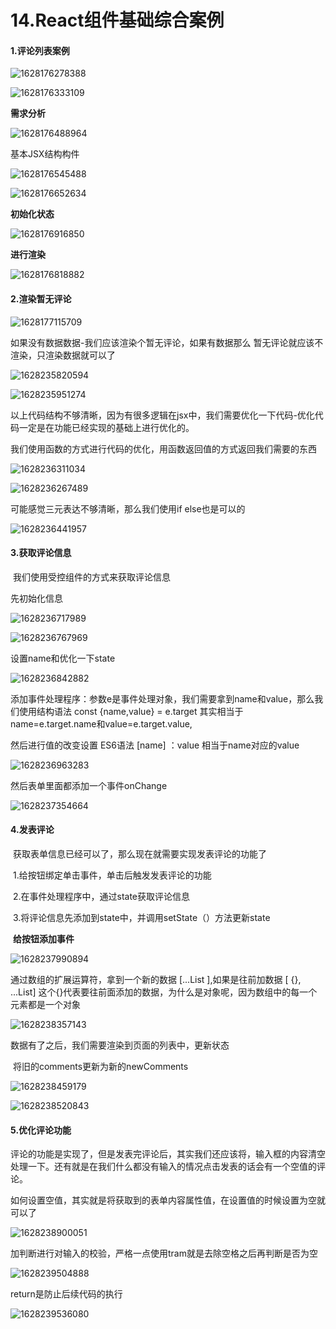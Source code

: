 # 14.React组件基础综合案例





#### 1.评论列表案例

![1628176278388](../../../.vuepress/public/images/1628176278388.png)

![1628176333109](../../../.vuepress/public/images/1628176333109.png)

**需求分析**

![1628176488964](../../../.vuepress/public/images/1628176488964.png)





基本JSX结构构件

![1628176545488](../../../.vuepress/public/images/1628176545488.png)

![1628176652634](../../../.vuepress/public/images/1628176652634.png)

**初始化状态**

![1628176916850](../../../.vuepress/public/images/1628176916850.png)



**进行渲染**

![1628176818882](../../../.vuepress/public/images/1628176818882.png)







#### 2.渲染暂无评论

![1628177115709](../../../.vuepress/public/images/1628177115709.png)

如果没有数据数据-我们应该渲染个暂无评论，如果有数据那么 暂无评论就应该不渲染，只渲染数据就可以了

![1628235820594](../../../.vuepress/public/images/1628235820594.png)

![1628235951274](../../../.vuepress/public/images/1628235951274.png)





 以上代码结构不够清晰，因为有很多逻辑在jsx中，我们需要优化一下代码-优化代码一定是在功能已经实现的基础上进行优化的。

​	我们使用函数的方式进行代码的优化，用函数返回值的方式返回我们需要的东西

![1628236311034](../../../.vuepress/public/images/1628236311034.png)

![1628236267489](../../../.vuepress/public/images/1628236267489.png)



可能感觉三元表达不够清晰，那么我们使用if else也是可以的

![1628236441957](../../../.vuepress/public/images/1628236441957.png)





#### 3.获取评论信息

​	我们使用受控组件的方式来获取评论信息



先初始化信息

![1628236717989](../../../.vuepress/public/images/1628236717989.png)

![1628236767969](../../../.vuepress/public/images/1628236767969.png)



设置name和优化一下state

![1628236842882](../../../.vuepress/public/images/1628236842882.png)





添加事件处理程序：参数e是事件处理对象，我们需要拿到name和value，那么我们使用结构语法 const {name,value} = e.target 其实相当于 name=e.target.name和value=e.target.value,

然后进行值的改变设置 ES6语法 [name] ：value 相当于name对应的value

![1628236963283](../../../.vuepress/public/images/1628236963283.png)



然后表单里面都添加一个事件onChange

![1628237354664](../../../.vuepress/public/images/1628237354664.png)







#### 4.发表评论

​	获取表单信息已经可以了，那么现在就需要实现发表评论的功能了

​	1.给按钮绑定单击事件，单击后触发发表评论的功能

​	2.在事件处理程序中，通过state获取评论信息

​	3.将评论信息先添加到state中，并调用setState（）方法更新state



​	**给按钮添加事件**

![1628237990894](../../../.vuepress/public/images/1628237990894.png)





通过数组的扩展运算符，拿到一个新的数据 [...List ],如果是往前加数据 [ {}, ...List] 这个{}代表要往前面添加的数据，为什么是对象呢，因为数组中的每一个元素都是一个对象

![1628238357143](../../../.vuepress/public/images/1628238357143.png)







数据有了之后，我们需要渲染到页面的列表中，更新状态

​	将旧的comments更新为新的newComments

![1628238459179](../../../.vuepress/public/images/1628238459179.png)



![1628238520843](../../../.vuepress/public/images/1628238520843.png)



#### 5.优化评论功能

​	评论的功能是实现了，但是发表完评论后，其实我们还应该将，输入框的内容清空处理一下。还有就是在我们什么都没有输入的情况点击发表的话会有一个空值的评论。

​		如何设置空值，其实就是将获取到的表单内容属性值，在设置值的时候设置为空就可以了

![1628238900051](../../../.vuepress/public/images/1628238900051.png)





​	加判断进行对输入的校验，严格一点使用tram就是去除空格之后再判断是否为空

![1628239504888](../../../.vuepress/public/images/1628239504888.png)

return是防止后续代码的执行



![1628239536080](../../../.vuepress/public/images/1628239536080.png)





















